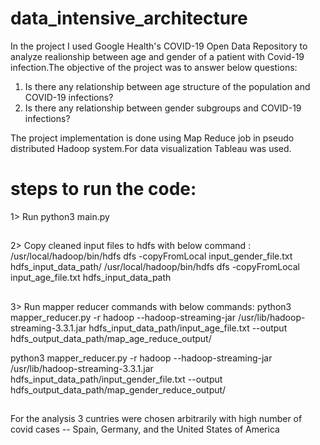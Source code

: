 # data_intensive_architecture

In the project I used Google Health's COVID-19 Open Data Repository to analyze realionship between age and gender of a patient with Covid-19 infection.The objective of the project was to answer below questions:
1. Is there any relationship between age structure of the population and COVID-19 infections?
2. Is there any relationship between gender subgroups and COVID-19 infections?

The project implementation is done using  Map Reduce job in pseudo distributed Hadoop system.For data visualization Tableau was used.

# steps to run the code:

1> Run python3 main.py 
##
2> Copy cleaned input files to hdfs with below command : 
/usr/local/hadoop/bin/hdfs dfs -copyFromLocal input_gender_file.txt hdfs_input_data_path/
/usr/local/hadoop/bin/hdfs dfs -copyFromLocal input_age_file.txt hdfs_input_data_path
##
3> Run mapper reducer commands with below commands:
python3 mapper_reducer.py -r hadoop --hadoop-streaming-jar /usr/lib/hadoop-streaming-3.3.1.jar hdfs_input_data_path/input_age_file.txt --output hdfs_output_data_path/map_age_reduce_output/  

python3 mapper_reducer.py -r hadoop --hadoop-streaming-jar /usr/lib/hadoop-streaming-3.3.1.jar hdfs_input_data_path/input_gender_file.txt --output hdfs_output_data_path/map_gender_reduce_output/


##
For the analysis 3 cuntries were chosen arbitrarily with high number of covid cases -- Spain, Germany, and the United States of America
